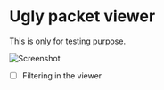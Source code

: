 # Ugly packet viewer

This is only for testing purpose.

![Screenshot](images/logo.png)

- [ ] Filtering in the viewer
